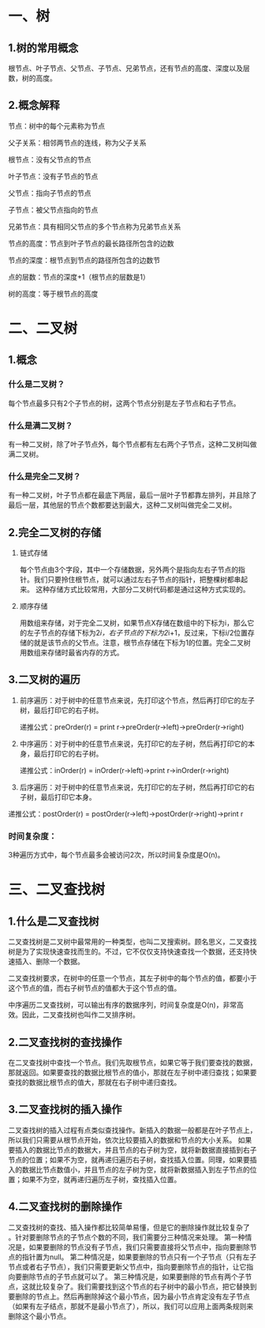 # 一、树

## 1.树的常用概念

根节点、叶子节点、父节点、子节点、兄弟节点，还有节点的高度、深度以及层数，树的高度。

## 2.概念解释

节点：树中的每个元素称为节点

父子关系：相邻两节点的连线，称为父子关系

根节点：没有父节点的节点

叶子节点：没有子节点的节点

父节点：指向子节点的节点

子节点：被父节点指向的节点

兄弟节点：具有相同父节点的多个节点称为兄弟节点关系

节点的高度：节点到叶子节点的最长路径所包含的边数

节点的深度：根节点到节点的路径所包含的边数节

点的层数：节点的深度+1（根节点的层数是1）

树的高度：等于根节点的高度

# 二、二叉树

## 1.概念

### 什么是二叉树？

每个节点最多只有2个子节点的树，这两个节点分别是左子节点和右子节点。

### 什么是满二叉树？

有一种二叉树，除了叶子节点外，每个节点都有左右两个子节点，这种二叉树叫做满二叉树。

### 什么是完全二叉树？

有一种二叉树，叶子节点都在最底下两层，最后一层叶子节都靠左排列，并且除了最后一层，其他层的节点个数都要达到最大，这种二叉树叫做完全二叉树。

## 2.完全二叉树的存储

1.  链式存储

    每个节点由3个字段，其中一个存储数据，另外两个是指向左右子节点的指针。我们只要拎住根节点，就可以通过左右子节点的指针，把整棵树都串起来。
    这种存储方式比较常用，大部分二叉树代码都是通过这种方式实现的。

2.  顺序存储

    用数组来存储，对于完全二叉树，如果节点X存储在数组中的下标为i，那么它的左子节点的存储下标为2*i，右子节点的下标为2*i+1，反过来，下标i/2位置存储的就是该节点的父节点。注意，根节点存储在下标为1的位置。完全二叉树用数组来存储时最省内存的方式。

## 3.二叉树的遍历

1.  前序遍历：对于树中的任意节点来说，先打印这个节点，然后再打印它的左子树，最后打印它的右子树。

    递推公式：preOrder(r) = print r->preOrder(r->left)->preOrder(r->right) 

2.  中序遍历：对于树中的任意节点来说，先打印它的左子树，然后再打印它的本身，最后打印它的右子树。

    递推公式：inOrder(r) = inOrder(r->left)->print r->inOrder(r->right) 

3.  后序遍历：对于树中的任意节点来说，先打印它的左子树，然后再打印它的右子树，最后打印它本身。

  递推公式：postOrder(r) = postOrder(r->left)->postOrder(r->right)->print r 

### 时间复杂度：

3种遍历方式中，每个节点最多会被访问2次，所以时间复杂度是O(n)。



# 三、二叉查找树

## 1.什么是二叉查找树

二叉查找树是二叉树中最常用的一种类型，也叫二叉搜索树。顾名思义，二叉查找树是为了实现快速查找而生的。不过，它不仅仅支持快速查找一个数据，还支持快速插入、删除一个数据。

二叉查找树要求，在树中的任意一个节点，其左子树中的每个节点的值，都要小于这个节点的值，而右子树节点的值都大于这个节点的值。

中序遍历二叉查找树，可以输出有序的数据序列，时间复杂度是O(n)，非常高效。因此，二叉查找树也叫作二叉排序树。

## 2.二叉查找树的查找操作

在二叉查找树中查找一个节点。我们先取根节点，如果它等于我们要查找的数据，那就返回。如果要查找的数据比根节点的值小，那就在左子树中递归查找；如果要查找的数据比根节点的值大，那就在右子树中递归查找。

## 3.二叉查找树的插入操作

二叉查找树的插入过程有点类似查找操作。新插入的数据一般都是在叶子节点上，所以我们只需要从根节点开始，依次比较要插入的数据和节点的大小关系。
如果要插入的数据比节点的数据大，并且节点的右子树为空，就将新数据直接插到右子节点的位置；如果不为空，就再递归遍历右子树，查找插入位置。同理，如果要插入的数据比节点数值小，并且节点的左子树为空，就将新数据插入到左子节点的位置；如果不为空，就再递归遍历左子树，查找插入位置。

## 4.二叉查找树的删除操作

二叉查找树的查找、插入操作都比较简单易懂，但是它的删除操作就比较复杂了 。针对要删除节点的子节点个数的不同，我们需要分三种情况来处理。
第一种情况是，如果要删除的节点没有子节点，我们只需要直接将父节点中，指向要删除节点的指针置为null。
第二种情况是，如果要删除的节点只有一个子节点（只有左子节点或者右子节点），我们只需要更新父节点中，指向要删除节点的指针，让它指向要删除节点的子节点就可以了。
第三种情况是，如果要删除的节点有两个子节点，这就比较复杂了。我们需要找到这个节点的右子树中的最小节点，把它替换到要删除的节点上。然后再删除掉这个最小节点，因为最小节点肯定没有左子节点（如果有左子结点，那就不是最小节点了），所以，我们可以应用上面两条规则来删除这个最小节点。